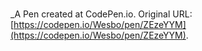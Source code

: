 # 
 _A Pen created at CodePen.io. Original URL: [https://codepen.io/Wesbo/pen/ZEzeYYM](https://codepen.io/Wesbo/pen/ZEzeYYM).

 